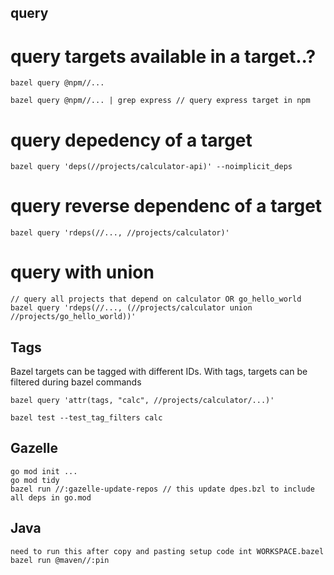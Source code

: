 ## query
# query targets available in a target..?
```
bazel query @npm//...

bazel query @npm//... | grep express // query express target in npm
```

# query depedency of a target
```
bazel query 'deps(//projects/calculator-api)' --noimplicit_deps
```

# query reverse dependenc of a target
```
bazel query 'rdeps(//..., //projects/calculator)'
```

# query with union
```
// query all projects that depend on calculator OR go_hello_world
bazel query 'rdeps(//..., (//projects/calculator union //projects/go_hello_world))'
```

## Tags
Bazel targets can be tagged with different IDs. With tags, targets can be filtered during bazel commands
```
bazel query 'attr(tags, "calc", //projects/calculator/...)'

bazel test --test_tag_filters calc
```

## Gazelle
```
go mod init ...
go mod tidy
bazel run //:gazelle-update-repos // this update dpes.bzl to include all deps in go.mod
```

## Java
```
need to run this after copy and pasting setup code int WORKSPACE.bazel
bazel run @maven//:pin
```